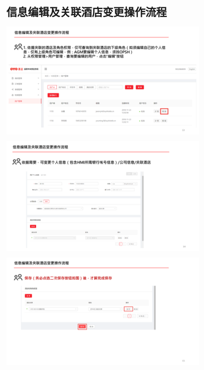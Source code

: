 # 信息编辑及关联酒店变更操作流程

![](../../../.gitbook/assets/image%20%2876%29.png)

![](../../../.gitbook/assets/image%20%2839%29.png)

![](../../../.gitbook/assets/image%20%28158%29.png)

